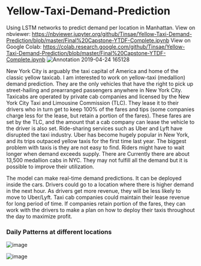 # Yellow-Taxi-Demand-Prediction
Using LSTM networks to predict demand per location in Manhattan.
View on nbviewer: https://nbviewer.jupyter.org/github/Tinsae/Yellow-Taxi-Demand-Prediction/blob/master/Final%20Capstone-YTDF-Complete.ipynb
View on Google Colab: https://colab.research.google.com/github/Tinsae/Yellow-Taxi-Demand-Prediction/blob/master/Final%20Capstone-YTDF-Complete.ipynb
![Annotation 2019-04-24 165128](https://user-images.githubusercontent.com/8983398/56695204-797fa400-66b6-11e9-9ee7-e637b6d879b7.jpg)







New York City is arguably the taxi capital of America and home of the classic yellow taxicab. I am interested to work on yellow-taxi (medallion) demand prediction. They are the only vehicles that have the right to pick up street-hailing and prearranged passengers anywhere in New York City. Taxicabs are operated by private cab companies and licensed by the New York City Taxi and Limousine Commission (TLC). They lease it to their drivers who in turn get to keep 100% of the fares and tips (some companies charge less for the lease, but retain a portion of the fares). These fares are set by the TLC, and the amount that a cab company can lease the vehicle to the driver is also set. Ride-sharing services such as Uber and Lyft have disrupted the taxi industry. Uber has become hugely popular in New York, and its trips outpaced yellow taxis for the first time last year. The biggest problem with taxis is they are not easy to find. Riders might have to wait longer when demand exceeds supply. There are Currently there are about 13,500 medallion cabs in NYC. They may not fulfill all the demand but it is possible to improve their utilization.

The model can make real-time demand predictions. It can be deployed inside the cars. Drivers could go to a location where there is higher demand in the next hour. As drivers get more revenue, they will be less likely to move to Uber/Lyft. Taxi cab companies could maintain their lease revenue for long period of time. If companies retain portion of the fares, they can work with the drivers to make a plan on how to deploy their taxis throughout the day to maximize profit.


### Daily Patterns at different locations

![image](https://user-images.githubusercontent.com/8983398/57034853-9b30dc00-6c1e-11e9-9973-92be5dc2723b.png)

![image](https://user-images.githubusercontent.com/8983398/57034929-cca9a780-6c1e-11e9-8770-08e2812c2328.png)
